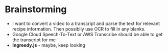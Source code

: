 # Brainstorming
- I want to convert a video to a transcript and parse the text for relevant recipe information. Then possiblly use OCR to fill in any blanks.
- Google Cloud Speech-To-Text or AWS Transcribe should be able to get the transcript for me 
- **Ingreedy.js** - maybe, keep looking